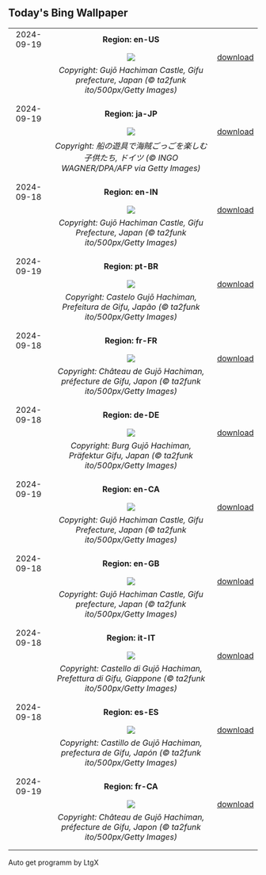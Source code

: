## Today's Bing Wallpaper
|      |      |      |
| :----: | :----: | :----: |
|2024-09-19|**Region: en-US**||
||![](https://www.bing.com/th?id=OHR.GujoHachiman_EN-US5502837623_UHD.jpg&pid=hp&w=1152&h=648&rs=1&c=4)| [download](https://www.bing.com/th?id=OHR.GujoHachiman_EN-US5502837623_UHD.jpg)|
||*Copyright: Gujō Hachiman Castle, Gifu prefecture, Japan (© ta2funk ito/500px/Getty Images)*
||
|||
|2024-09-19|**Region: ja-JP**||
||![](https://www.bing.com/th?id=OHR.PiratePlayground_JA-JP8924583087_UHD.jpg&pid=hp&w=1152&h=648&rs=1&c=4)| [download](https://www.bing.com/th?id=OHR.PiratePlayground_JA-JP8924583087_UHD.jpg)|
||*Copyright: 船の遊具で海賊ごっごを楽しむ子供たち, ドイツ (© INGO WAGNER/DPA/AFP via Getty Images)*
||
|||
|2024-09-18|**Region: en-IN**||
||![](https://www.bing.com/th?id=OHR.GujoHachiman_EN-IN9529217040_UHD.jpg&pid=hp&w=1152&h=648&rs=1&c=4)| [download](https://www.bing.com/th?id=OHR.GujoHachiman_EN-IN9529217040_UHD.jpg)|
||*Copyright: Gujō Hachiman Castle, Gifu Prefecture, Japan (© ta2funk ito/500px/Getty Images)*
||
|||
|2024-09-19|**Region: pt-BR**||
||![](https://www.bing.com/th?id=OHR.GujoHachiman_PT-BR3323033809_UHD.jpg&pid=hp&w=1152&h=648&rs=1&c=4)| [download](https://www.bing.com/th?id=OHR.GujoHachiman_PT-BR3323033809_UHD.jpg)|
||*Copyright: Castelo Gujō Hachiman, Prefeitura de Gifu, Japão (© ta2funk ito/500px/Getty Images)*
||
|||
|2024-09-18|**Region: fr-FR**||
||![](https://www.bing.com/th?id=OHR.GujoHachiman_FR-FR1605630102_UHD.jpg&pid=hp&w=1152&h=648&rs=1&c=4)| [download](https://www.bing.com/th?id=OHR.GujoHachiman_FR-FR1605630102_UHD.jpg)|
||*Copyright: Château de Gujō Hachiman, préfecture de Gifu, Japon (© ta2funk ito/500px/Getty Images)*
||
|||
|2024-09-18|**Region: de-DE**||
||![](https://www.bing.com/th?id=OHR.GujoHachiman_DE-DE4199645559_UHD.jpg&pid=hp&w=1152&h=648&rs=1&c=4)| [download](https://www.bing.com/th?id=OHR.GujoHachiman_DE-DE4199645559_UHD.jpg)|
||*Copyright: Burg Gujō Hachiman, Präfektur Gifu, Japan (© ta2funk ito/500px/Getty Images)*
||
|||
|2024-09-19|**Region: en-CA**||
||![](https://www.bing.com/th?id=OHR.GujoHachiman_EN-CA0510851106_UHD.jpg&pid=hp&w=1152&h=648&rs=1&c=4)| [download](https://www.bing.com/th?id=OHR.GujoHachiman_EN-CA0510851106_UHD.jpg)|
||*Copyright: Gujō Hachiman Castle, Gifu Prefecture, Japan (© ta2funk ito/500px/Getty Images)*
||
|||
|2024-09-18|**Region: en-GB**||
||![](https://www.bing.com/th?id=OHR.GujoHachiman_EN-GB4635188314_UHD.jpg&pid=hp&w=1152&h=648&rs=1&c=4)| [download](https://www.bing.com/th?id=OHR.GujoHachiman_EN-GB4635188314_UHD.jpg)|
||*Copyright: Gujō Hachiman Castle, Gifu prefecture, Japan (© ta2funk ito/500px/Getty Images)*
||
|||
|2024-09-18|**Region: it-IT**||
||![](https://www.bing.com/th?id=OHR.GujoHachiman_IT-IT6052956461_UHD.jpg&pid=hp&w=1152&h=648&rs=1&c=4)| [download](https://www.bing.com/th?id=OHR.GujoHachiman_IT-IT6052956461_UHD.jpg)|
||*Copyright: Castello di Gujō Hachiman, Prefettura di Gifu, Giappone (© ta2funk ito/500px/Getty Images)*
||
|||
|2024-09-18|**Region: es-ES**||
||![](https://www.bing.com/th?id=OHR.GujoHachiman_ES-ES8969263083_UHD.jpg&pid=hp&w=1152&h=648&rs=1&c=4)| [download](https://www.bing.com/th?id=OHR.GujoHachiman_ES-ES8969263083_UHD.jpg)|
||*Copyright: Castillo de Gujō Hachiman, prefectura de Gifu, Japón (© ta2funk ito/500px/Getty Images)*
||
|||
|2024-09-19|**Region: fr-CA**||
||![](https://www.bing.com/th?id=OHR.GujoHachiman_FR-CA9471618597_UHD.jpg&pid=hp&w=1152&h=648&rs=1&c=4)| [download](https://www.bing.com/th?id=OHR.GujoHachiman_FR-CA9471618597_UHD.jpg)|
||*Copyright: Château de Gujō Hachiman, préfecture de Gifu, Japon (© ta2funk ito/500px/Getty Images)*
||
|||

Auto get programm by LtgX
